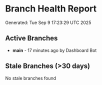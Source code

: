 # Branch Health Report
Generated: Tue Sep  9 17:23:29 UTC 2025

## Active Branches
- **main** - 17 minutes ago by Dashboard Bot

## Stale Branches (>30 days)
No stale branches found
